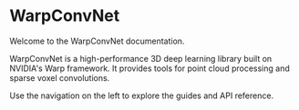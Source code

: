 # WarpConvNet

Welcome to the WarpConvNet documentation.

WarpConvNet is a high-performance 3D deep learning library built on NVIDIA's Warp framework. It provides tools for point cloud processing and sparse voxel convolutions.

Use the navigation on the left to explore the guides and API reference.
